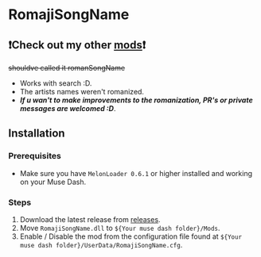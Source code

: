 # RomajiSongName

## ❗Check out my other [mods](https://github.com/Asgragrt#musedash-modding)❗

~~shouldve called it romanSongName~~

* Works with search :D.
* The artists names weren't romanized.
* ***If u wan't to make improvements to the romanization, PR's or private messages are welcomed :D***.

## Installation

### Prerequisites

* Make sure you have `MelonLoader 0.6.1` or higher installed and working on your Muse Dash.

### Steps

1. Download the latest release from [releases](https://github.com/Asgragrt/RomajiSongName/releases/latest).
2. Move `RomajiSongName.dll` to `${Your muse dash folder}/Mods`.
3. Enable / Disable the mod from the configuration file found at `${Your muse dash folder}/UserData/RomajiSongName.cfg`.